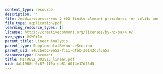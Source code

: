 ```yaml
---
content_type: resource
description: ''
file: /media/courses/res-2-002-finite-element-procedures-for-solids-and-structures-spring-2010/dab1968e6c87110aeb83d0f4e17d75d5_MITRES2_002S10_linear.pdf
file_type: application/pdf
learning_resource_types: []
license: https://creativecommons.org/licenses/by-nc-sa/4.0/
ocw_type: OCWFile
parent_title: Linear Analysis
parent_type: SupplementalResourceSection
parent_uid: 846cbebc-9e52-f111-dfbb-3e143d5f5a5a
resourcetype: Document
title: MITRES2_002S10_linear.pdf
uid: dab1968e-6c87-110a-eb83-d0f4e17d75d5
---
```

